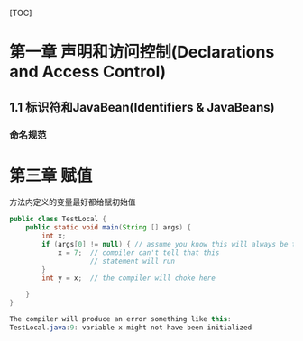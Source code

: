 [TOC]

# 第一章 声明和访问控制(Declarations and Access Control)
## 1.1 标识符和JavaBean(Identifiers & JavaBeans)
### 命名规范


# 第三章 赋值
方法内定义的变量最好都给赋初始值
```java
public class TestLocal {
    public static void main(String [] args) {
        int x;
        if (args[0] != null) { // assume you know this will always be true
            x = 7;  // compiler can't tell that this
                    // statement will run
        } 
        int y = x;  // the compiler will choke here
          
    }
} 

The compiler will produce an error something like this:
TestLocal.java:9: variable x might not have been initialized
```

